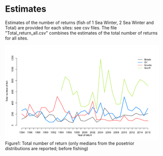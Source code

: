 Estimates
======

Estimates of the number of returns (fish of 1 Sea Winter, 2 Sea Winter and Total) are provided for each sites: see csv files.
The file "Total_return_all.csv" combines the estimates of the total number of returns for all sites.

![Figure1](total_return.png)  
Figure1: Total number of return (only medians from the posetrior distributions are reported; before fishing)
